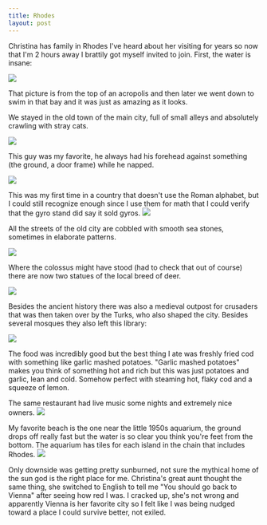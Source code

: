 ```yaml
---
title: Rhodes
layout: post
---
```


Christina has family in Rhodes I've heard about her visiting for years so now that I'm 2 hours away I brattily got myself invited to join.
First, the water is insane:

![]({{site.baseurl}}/assets/images/greece/water.jpg)

That picture is from the top of an acropolis and then later we went down to swim in that bay and it was just as amazing as it looks.

We stayed in the old town of the main city, full of small alleys and absolutely crawling with stray cats.

![]({{site.baseurl}}/assets/images/greece/alley.jpg)

This guy was my favorite, he always had his forehead against something (the ground, a door frame) while he napped.

![]({{site.baseurl}}/assets/images/greece/cat.jpg)

This was my first time in a country that doesn't use the Roman alphabet, but I could still recognize enough since I use them for math that I could verify that the gyro stand did say it sold gyros.
![]({{site.baseurl}}/assets/images/greece/sign.jpg)

All the streets of the old city are cobbled with smooth sea stones, sometimes in elaborate patterns.

![]({{site.baseurl}}/assets/images/greece/ground.jpg)

Where the colossus might have stood (had to check that out of course) there are now two statues of the local breed of deer.

![]({{site.baseurl}}/assets/images/greece/colosus.jpg)

Besides the ancient history there was also a medieval outpost for crusaders that was then taken over by the Turks, who also shaped the city.
Besides several mosques they also left this library:

![]({{site.baseurl}}/assets/images/greece/lib.jpg)

The food was incredibly good but the best thing I ate was freshly fried cod with something like garlic mashed potatoes.
"Garlic mashed potatoes" makes you think of something hot and rich but this was just potatoes and garlic, lean and cold.
Somehow perfect with steaming hot, flaky cod and a squeeze of lemon.

The same restaurant had live music some nights and extremely nice owners.
![]({{site.baseurl}}/assets/images/greece/resto.jpg)

My favorite beach is the one near the little 1950s aquarium, the ground drops off really fast but the water is so clear you think you're feet from the bottom.
The aquarium has tiles for each island in the chain that includes Rhodes.
![]({{site.baseurl}}/assets/images/greece/tile.jpg)

Only downside was getting pretty sunburned, not sure the mythical home of the sun god is the right place for me.
Christina's great aunt thought the same thing, she switched to English to tell me "You should go back to Vienna" after seeing how red I was.
I cracked up, she's not wrong and apparently Vienna is her favorite city so I felt like I was being nudged toward a place I could survive better, not exiled. 
